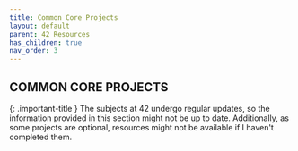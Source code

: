 ```yaml
---
title: Common Core Projects
layout: default
parent: 42 Resources
has_children: true
nav_order: 3
---
```


## **COMMON CORE PROJECTS**

{: .important-title }
The subjects at 42 undergo regular updates, so the information provided in this section might not be up to date. Additionally, as some projects are optional, resources might not be available if I haven't completed them.